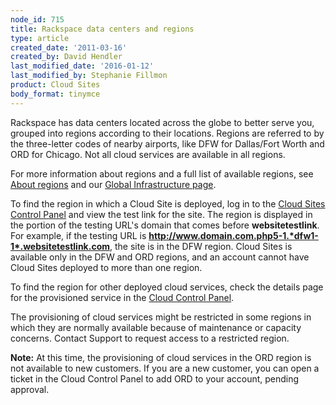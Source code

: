 ```yaml
---
node_id: 715
title: Rackspace data centers and regions
type: article
created_date: '2011-03-16'
created_by: David Hendler
last_modified_date: '2016-01-12'
last_modified_by: Stephanie Fillmon
product: Cloud Sites
body_format: tinymce
---
```


Rackspace has data centers located across the globe to better serve you,
grouped into regions according to their locations. Regions are referred
to by the three-letter codes of nearby airports, like DFW for
Dallas/Fort Worth and ORD for Chicago. <span>Not all cloud services are
available in all regions.</span>

For more information about regions and a full list of available regions,
see [About
regions](/howto/about-regions) and our [Global
Infrastructure page](http://www.rackspace.com/about/datacenters/).

To find the region in which a Cloud Site is deployed, log in to the
[Cloud Sites Control Panel](https://manage.rackspacecloud.com/) and view
the test link for the site. The region is displayed in the portion of
the testing URL's domain that comes before **websitetestlink**. For
example, if the testing URL is
**http://www.domain.com.php5-1.*dfw1-1*.websitetestlink.com**, the site
is in the DFW region. Cloud Sites is available only in the DFW and ORD
regions, and an account cannot have Cloud Sites deployed to more than
one region.

To find the region for other deployed cloud services, check the details
page for the provisioned service in the [Cloud Control
Panel](https://mycloud.rackspace.com/)<span>.</span>

<span>The provisioning of cloud services might be restricted in some
regions in which they are normally available because of maintenance or
capacity concerns. Contact Support to request access to a restricted
region.</span>

**Note:** At this time, the provisioning of cloud services in the ORD
region is not available to new customers. If you are a new customer, you
can open a ticket in the Cloud Control Panel to add ORD to your account,
pending approval.

